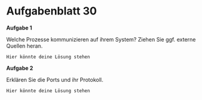 # Aufgabenblatt 30

**Aufgabe 1**

Welche Prozesse kommunizieren auf ihrem System? Ziehen Sie ggf. externe Quellen heran.

`Hier könnte deine Lösung stehen`

**Aufgabe 2**

Erklären Sie die Ports und ihr Protokoll.

`Hier könnte deine Lösung stehen`
